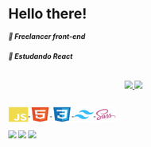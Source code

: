 # Hello there!

##### 🔭 Freelancer front-end
##### 🌱 Estudando React

<br/>

<div align="center">
  <a href="https://github.com/JCDMaciel">
  <img height="180em" src="https://github-readme-stats.vercel.app/api?username=JCDMaciel&show_icons=true&theme=dark&include_all_commits=true&count_private=true"/>
  <img height="180em" src="https://github-readme-stats.vercel.app/api/top-langs/?username=JCDMaciel&layout=compact&langs_count=7&theme=dark"/>
</div>

<br/>

<div style="display: inline_block"><br>
  <img align="center" alt="icone-Js" height="30" width="40" src="https://raw.githubusercontent.com/devicons/devicon/master/icons/javascript/javascript-plain.svg">
  <img align="center" alt="icone-HTML" height="30" width="40" src="https://raw.githubusercontent.com/devicons/devicon/master/icons/html5/html5-original.svg">
  <img align="center" alt="icone-CSS" height="30" width="40" src="https://raw.githubusercontent.com/devicons/devicon/master/icons/css3/css3-original.svg">
  <img align="center" alt="icone-Tail" height="30" width="40" src="https://raw.githubusercontent.com/devicons/devicon/master/icons/tailwindcss/tailwindcss-plain.svg">
  <img align="center" alt="icone-SASS" height="30" width="40" src="https://raw.githubusercontent.com/devicons/devicon/master/icons/sass/sass-original.svg">
</div>

<br/>

<div> 
  <a href = "mailto:tyupoi49@gmail.com"><img src="https://img.shields.io/badge/-Gmail-%23333?style=for-the-badge&logo=gmail&logoColor=white" target="_blank"></a>
  <a href="www.linkedin.com/in/cleber-maciel-841562140"><img src="https://img.shields.io/badge/-LinkedIn-%230077B5?style=for-the-badge&logo=linkedin&logoColor=white"></a>
   <a href = "https://web.whatsapp.com/send?phone=5562984041554"><img height="30" src="https://cdn-icons-png.flaticon.com/128/1383/1383269.png" target="_blank"></a>
</div> 
